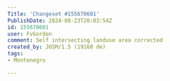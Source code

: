 ```yaml
---
Title: 'Changeset #155670601'
PublishDate: 2024-08-23T20:03:54Z
id: 155670601
user: FvGordon
comment: Self intersecting landuse area corrected
created_by: JOSM/1.5 (19160 de)
tags:
- Montenegro

---
```

